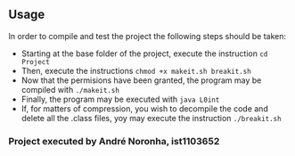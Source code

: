 ## Usage

In order to compile and test the project the following steps should be taken:
- Starting at the base folder of the project, execute the instruction `cd Project`
- Then, execute the instructions `chmod +x makeit.sh breakit.sh`
- Now that the permisions have been granted, the program may be compiled with `./makeit.sh`
- Finally, the program may be executed with `java L0int`  
- If, for matters of compression, you wish to decompile the code and delete all the .class files, yoy may execute the instruction `./breakit.sh`

### Project executed by André Noronha, ist1103652 